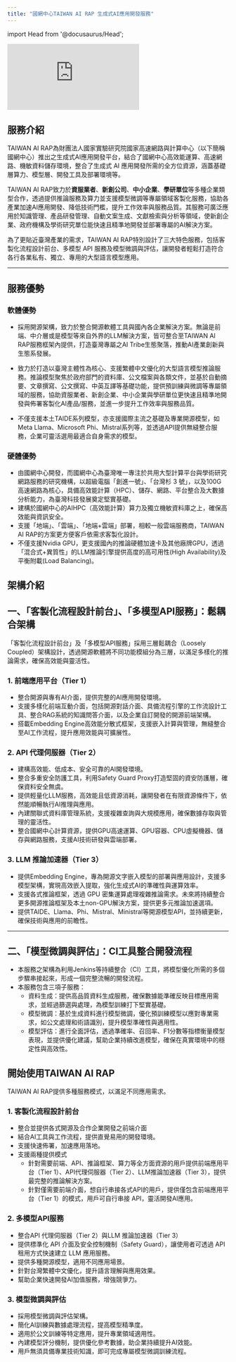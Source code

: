 ```yaml
---
title: "國網中心TAIWAN AI RAP 生成式AI應用開發服務"
---
```

import Head from '@docusaurus/Head';

<Head>
  <title>Home | NCHC RAP</title>
</Head>


<!-- <a href="https://www.youtube.com/watch?v=A7rm8MTr-z8" class="video-thumb" target="_blank" rel="noopener noreferrer">
  <img src="https://img.youtube.com/vi/A7rm8MTr-z8/0.jpg" alt="影片標題" />
</a> -->

<div class="video-wrapper">
  <iframe
    src="https://www.youtube.com/embed/A7rm8MTr-z8"
    title="影片標題"
    frameborder="0"
    allowfullscreen
  ></iframe>
</div>


## **服務介紹**  

TAIWAN AI RAP為財團法人國家實驗研究院國家高速網路與計算中心（以下簡稱國網中心）推出之生成式AI應用開發平台，結合了國網中心高效能運算、高速網路、機敏資料儲存環境，整合了生成式 AI 應用開發所需的全方位資源，涵蓋基礎層算力、模型層、開發工具及部署環境等。

TAIWAN AI RAP致力於**資服業者**、**新創公司**、**中小企業**、**學研單位**等多種企業類型合作，透過提供推論服務及算力並支援模型微調等專屬領域客製化服務，協助各產業加速AI應用開發、降低技術門檻，提升工作效率與服務品質。其服務可廣泛應用於知識管理、產品研發管理、自動文案生成、文獻檢索與分析等領域，使新創企業、政府機構及學術研究單位能快速且精準地開發並部署專屬的AI解決方案。

為了更貼近臺灣產業的需求，TAIWAN AI RAP特別設計了三大特色服務，包括客製化流程設計前台、多模型 API 服務及模型微調與評估，讓開發者輕鬆打造符合各行各業私有、獨立、專用的大型語言模型應用。


---

## **服務優勢**  

### **軟體優勢**

- 採用開源架構，致力於整合開源軟體工具與國內各企業解決方案。無論是前端、中介層或是模型等來自外界的LLM解決方案，皆可整合至TAIWAN AI RAP服務框架內提供，打造臺灣專屬之AI Tribe生態聚落，推動AI產業創新與生態系發展。

- 致力於打造以臺灣主體性為核心、支援繁體中文優化的大型語言模型推論服務。推論模型聚焦於政府部門的資料庫、公文檔案與各類文件，並基於自動摘要、文章撰寫、公文撰寫、中英互譯等基礎功能，提供預訓練與微調等專屬領域的服務，協助資服業者、新創企業、中小企業與學研單位更快速且精準地開發與佈署客製化AI產品/服務，並進一步提升工作效率與服務品質。

- 不僅支援本土TAIDE系列模型，亦支援國際主流之基礎及專業開源模型，如Meta Llama、Microsoft Phi、Mistral系列等，並透過API提供無縫整合服務，企業可靈活選用最適合自身需求的模型。

### **硬體優勢**

- 由國網中心開發，而國網中心為臺灣唯一專注於共用大型計算平台與學術研究網路服務的研究機構，以超級電腦「創進一號」、「台灣杉 3 號」，以及100G 高速網路為核心，具備高效能計算（HPC）、儲存、網路、平台整合及大數據分析能力，為臺灣科技發展奠定堅實基礎。
- 建構於國網中心的AIHPC（高效能計算）算力及獨立機敏資料庫之上，確保高效能與資訊安全。
- 支援「地端」、「雲端」、「地端+雲端」部署，相較一般雲端服務商，TAIWAN AI RAP的方案更方便客戶依需求客製化設計。
- 不僅支援Nvidia GPU，更支援國內的推論硬體加速卡及其他廠牌GPU，透過「混合式+異質性」的LLM推論引擎提供高度的高可用性(High Availability)及平衡附載(Load Balancing)。

## **架構介紹**

## **一、「客製化流程設計前台」、「多模型API服務」：鬆耦合架構**

「客製化流程設計前台」及「多模型API服務」採用三層鬆耦合（Loosely Coupled）架構設計，透過開源軟體將不同功能模組分為三層，以滿足多樣化的推論需求，確保高效能與靈活性。


### **1. 前端應用平台（Tier 1）**

- 整合開源與專有AI介面，提供完整的AI應用開發環境。
- 支援多樣化前端互動介面，包括開源對話介面、具備流程引擎的工作流設計工具、整合RAG系統的知識問答介面，以及企業自訂開發的開源前端架構。
- 搭載Embedding Engine高效能分散式框架，支援嵌入計算與管理，無縫整合至AI工作流程，提升應用效能與可擴展性。

### **2. API 代理伺服器（Tier 2）**

- 建構高效能、低成本、安全可靠的AI開發環境。
- 整合多重安全防護工具，利用Safety Guard Proxy打造堅固的資安防護層，確保資料安全無虞。
- 提供輕量化LLM服務，高效能且低資源消耗，讓開發者在有限資源條件下，依然能順暢執行AI推理與應用。
- 內建關聯式資料庫管理系統，支援複雜查詢與大規模應用，確保數據存取與管理的靈活性。
- 整合國網中心計算資源，提供GPU高速運算、GPU容器、CPU虛擬機器、儲存與網路服務，支援AI技術研發與雲端部署。

### **3. LLM 推論加速器（Tier 3）**

- 提供Embedding Engine，專為開源文字嵌入模型的部署與應用設計，支援多模型架構，實現高效嵌入提取，強化生成式AI的準確性與運算效率。
- 支援各式推論框架，透過 GPU 密集運算處理複雜推論需求。未來將持續整合更多開源推論框架及本土non-GPU解決方案，提供更多元推論加速選項。
- 提供TAIDE、Llama、Phi、Mistral、Ministral等開源模型API，並持續更新，確保技術與應用的前瞻性。
---
## **二、「模型微調與評估」：CI工具整合開發流程**

- 本服務之架構為利用Jenkins等持續整合（CI）工具，將模型優化所需的多個步驟串接起來，形成一個完整流暢的開發流程。
- 本服務包含三項子服務：
  - 資料生成：提供高品質資料生成服務，確保數據能準確反映目標應用需求，並經過篩選與處理，為模型訓練打下堅實基礎。
  - 模型微調：基於生成資料進行模型微調，優化預訓練模型以應對專業需求，如公文處理和術語識別，提升模型準確性與適用性。
  - 模型評估：進行全面評估，透過準確率、召回率、F1分數等指標衡量模型表現，並提供優化建議，幫助企業持續改進模型，確保在真實環境中的穩定性與高效性。

## **開始使用TAIWAN AI RAP**

TAIWAN AI RAP提供多種服務模式，以滿足不同應用需求。

### 1. 客製化流程設計前台

- 整合並提供各式開源及合作企業開發之前端介面
- 結合AI工具與工作流程，提供直覺易用的開發環境。
- 支援快速佈署，加速應用落地。
- 支援兩種提供模式
  - 針對需要前端、API、推論框架、算力等全方面資源的用戶提供前端應用平台（Tier 1）、API代理伺服器（Tier 2）、LLM推論加速器（Tier 3），提供最完整的推論解決方案。
  - 針對僅需要前端介面，想自行串接各式API的用戶，提供僅包含前端應用平台（Tier 1）的模式，用戶可自行串接 API，靈活開發AI應用。

### 2. 多模型API服務

- 整合API 代理伺服器（Tier 2）與LLM 推論加速器（Tier 3）
- 提供標準化 API 介面及安全控制機制（Safety Guard），讓使用者可透過 API 租用方式快速建立 LLM 應用服務。
- 提供多種開源模型，適用不同應用場景。
- 針對台灣繁體中文優化，提升語言理解與應用效果。
- 幫助企業快速開發AI加值服務，增強競爭力。

### 3. 模型微調與評估

- 採用模型微調與評估架構。
- 簡化AI訓練與數據處理流程，提高模型精準度。
- 適用於公文訓練等特定應用，提升專業領域適用性。
- 內建模型評分機制，提供優化參考數據，助企業持續提升AI效能。
- 用戶無須具備專業技術知識，即可完成專屬模型微調訓練流程。



